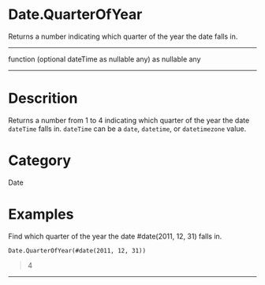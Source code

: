 ﻿# Date.QuarterOfYear
Returns a number indicating which quarter of the year the date falls in.
***
function (optional dateTime as nullable any) as nullable any
***
# Descrition 
Returns a number from 1 to 4 indicating which quarter of the year the date <code>dateTime</code> falls in. <code>dateTime</code> can be a <code>date</code>, <code>datetime</code>, or <code>datetimezone</code> value.
# Category 
Date
# Examples 
Find which quarter of the year the date #date(2011, 12, 31) falls in.
```
Date.QuarterOfYear(#date(2011, 12, 31))
```
> 4
***

